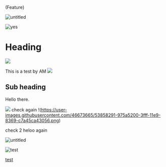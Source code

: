 (Feature)

![untitled](https://user-images.githubusercontent.com/46673665/53858291-975a5200-3fff-11e9-8369-c7a45ca43056.png)


![yes](![untitled](https://user-images.githubusercontent.com/46673665/53858291-975a5200-3fff-11e9-8369-c7a45ca43056.png))
# Heading

![](![untitled](https://user-images.githubusercontent.com/46673665/53858291-975a5200-3fff-11e9-8369-c7a45ca43056.png))

This is a test by AM
![](![untitled](https://user-images.githubusercontent.com/46673665/53858291-975a5200-3fff-11e9-8369-c7a45ca43056.png))
## Sub heading
Hello there.

![](![untitled](https://user-images.githubusercontent.com/46673665/53858291-975a5200-3fff-11e9-8369-c7a45ca43056.png))
check again 
!(https://user-images.githubusercontent.com/46673665/53858291-975a5200-3fff-11e9-8369-c7a45ca43056.png)

check 2
heloo again



![untitled](https://user-images.githubusercontent.com/46673665/53858973-28cac380-4002-11e9-808e-70d4728667b8.jpg)

![test](-images.githubusercontent.com/46673665/53858291-975a5200-3fff-11e9-8369-c7a45ca43056.png)

[test](/home/rise/mosip-projects/wikifi/mosip_dir/ABIS-APIs.md)
